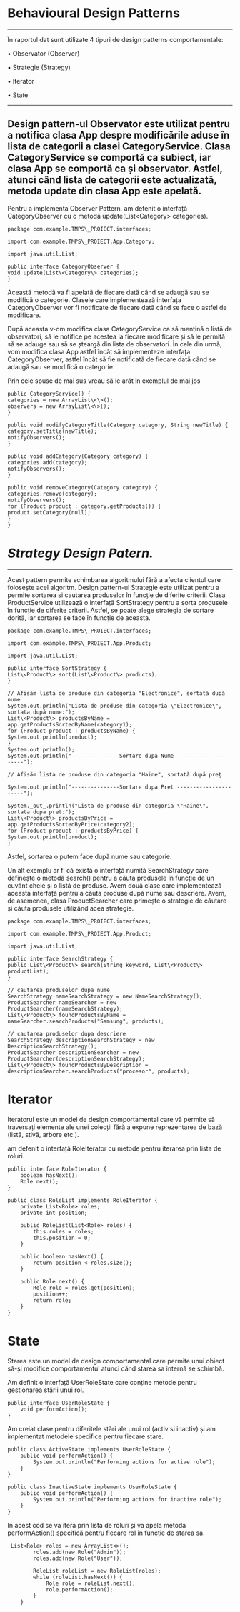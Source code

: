 # Behavioural Design Patterns
___
În raportul dat  sunt utilizate 4 tipuri de design patterns comportamentale:

• Observator (Observer)

• Strategie (Strategy)

• Iterator

• State

---



Design pattern-ul Observator este utilizat pentru a notifica clasa App despre modificările aduse în lista de categorii a clasei CategoryService.
Clasa CategoryService se comportă ca subiect, iar clasa App se comportă ca și observator.
Astfel, atunci când lista de categorii este actualizată,
metoda update din clasa App este apelată.
---

Pentru a implementa Observer Pattern, am defenit o interfață CategoryObserver cu o metodă update(List\<Category\> categories).


```
package com.example.TMPS\_PROIECT.interfaces;

import com.example.TMPS\_PROIECT.App.Category;

import java.util.List;

public interface CategoryObserver {
void update(List\<Category\> categories);
}
```
Această metodă va fi apelată de fiecare dată când se adaugă sau se modifică o categorie. Clasele care implementează interfața CategoryObserver vor fi notificate de fiecare dată când se face o astfel de modificare.

După aceasta v-om modifica clasa CategoryService ca să mențină o listă de observatori, să le notifice pe acestea la fiecare modificare și să le permită să se adauge sau să se șteargă din lista de observatori. În cele din urmă, vom modifica clasa App astfel încât să implementeze interfața CategoryObserver, astfel încât să fie notificată de fiecare dată când se adaugă sau se modifică o categorie.

Prin cele spuse de mai sus vreau să le arăt în exemplul de mai jos
```
public CategoryService() {
categories = new ArrayList\<\>();
observers = new ArrayList\<\>();
}
```

```
public void modifyCategoryTitle(Category category, String newTitle) {
category.setTitle(newTitle);
notifyObservers();
}
```
```
public void addCategory(Category category) {
categories.add(category);
notifyObservers();
}
```
```
public void removeCategory(Category category) {
categories.remove(category);
notifyObservers();
for (Product product : category.getProducts()) {
product.setCategory(null);
}
}
```

# **_Strategy Design Patern._**

---

Acest pattern permite schimbarea algoritmului fără a afecta clientul care folosește acel algoritm.
Design pattern-ul Strategie este utilizat pentru a permite sortarea si cautarea produselor în
funcție de diferite criterii.
Clasa ProductService utilizează o interfață SortStrategy
pentru a sorta produsele în funcție de diferite criterii.
Astfel, se poate alege strategia de sortare dorită,
iar sortarea se face în funcție de aceasta.
```
package com.example.TMPS\_PROIECT.interfaces;

import com.example.TMPS\_PROIECT.App.Product;

import java.util.List;

public interface SortStrategy {
List\<Product\> sort(List\<Product\> products);
}
```
```
// Afisăm lista de produse din categoria "Electronice", sortată după nume
System.out.println("Lista de produse din categoria \"Electronice\", sortata după nume:");
List\<Product\> productsByName = app.getProductsSortedByName(category1);
for (Product product : productsByName) {
System.out.println(product);
}
System.out.println();
System.out.println("---------------Sortare dupa Nume ----------------------");

// Afisăm lista de produse din categoria "Haine", sortată după preț

System.out.println("---------------Sortare dupa Pret ----------------------");

System._out_.println("Lista de produse din categoria \"Haine\", sortata dupa pret:");
List\<Product\> productsByPrice = app.getProductsSortedByPrice(category2);
for (Product product : productsByPrice) {
System.out.println(product);
}
```
Astfel, sortarea o putem face după nume sau categorie.

Un alt exemplu ar fi că există o interfață numită SearchStrategy care definește o metodă search() pentru a căuta produsele în funcție de un cuvânt cheie și o listă de produse. Avem două clase care implementează această interfață pentru a căuta produse după nume sau descriere. Avem, de asemenea, clasa ProductSearcher care primește o strategie de căutare și căuta produsele utilizând acea strategie.
```
package com.example.TMPS\_PROIECT.interfaces;

import com.example.TMPS\_PROIECT.App.Product;

import java.util.List;

public interface SearchStrategy {
public List\<Product\> search(String keyword, List\<Product\> productList);
}
```




```
// cautarea produselor dupa nume
SearchStrategy nameSearchStrategy = new NameSearchStrategy();
ProductSearcher nameSearcher = new ProductSearcher(nameSearchStrategy);
List\<Product\> foundProductsByName = nameSearcher.searchProducts("Samsung", products);

// cautarea produselor dupa descriere
SearchStrategy descriptionSearchStrategy = new DescriptionSearchStrategy();
ProductSearcher descriptionSearcher = new ProductSearcher(descriptionSearchStrategy);
List\<Product\> foundProductsByDescription = descriptionSearcher.searchProducts("procesor", products);
```

# **Iterator**
Iteratorul este un model de design comportamental care vă permite să traversați elemente ale unei colecții fără a 
expune reprezentarea de bază (listă, stivă, arbore etc.).

am defenit o interfață RoleIterator cu metode pentru iterarea prin lista de roluri.

```
public interface RoleIterator {
    boolean hasNext();
    Role next();
}

```

```
public class RoleList implements RoleIterator {
    private List<Role> roles;
    private int position;

    public RoleList(List<Role> roles) {
        this.roles = roles;
        this.position = 0;
    }

    public boolean hasNext() {
        return position < roles.size();
    }

    public Role next() {
        Role role = roles.get(position);
        position++;
        return role;
    }
}

```

# **State**

Starea este un model de design comportamental 
care permite unui obiect să-și modifice comportamentul
atunci când starea sa internă se schimbă.

Am definit o interfață UserRoleState care conține metode
pentru gestionarea stării unui rol.
```
public interface UserRoleState {
    void performAction();
}

```
Am creiat clase pentru diferitele stări ale unui rol 
(activ si inactiv)
și am implementat metodele specifice pentru fiecare stare.
```
public class ActiveState implements UserRoleState {
    public void performAction() {
        System.out.println("Performing actions for active role");
    }
}

public class InactiveState implements UserRoleState {
    public void performAction() {
        System.out.println("Performing actions for inactive role");
    }
}

```
In acest cod se va itera prin lista de roluri și va apela metoda performAction() specifică pentru fiecare rol în funcție de starea sa.
```
 List<Role> roles = new ArrayList<>();
        roles.add(new Role("Admin"));
        roles.add(new Role("User"));

        RoleList roleList = new RoleList(roles);
        while (roleList.hasNext()) {
            Role role = roleList.next();
            role.performAction();
        }
    }
```